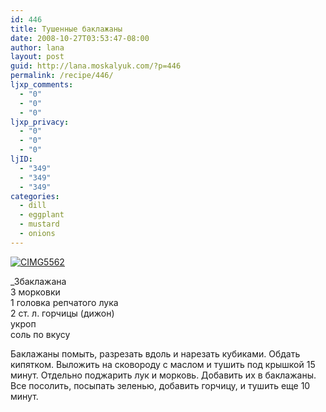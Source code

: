 ```yaml
---
id: 446
title: Тушенные баклажаны
date: 2008-10-27T03:53:47-08:00
author: lana
layout: post
guid: http://lana.moskalyuk.com/?p=446
permalink: /recipe/446/
ljxp_comments:
  - "0"
  - "0"
  - "0"
ljxp_privacy:
  - "0"
  - "0"
  - "0"
ljID:
  - "349"
  - "349"
  - "349"
categories:
  - dill
  - eggplant
  - mustard
  - onions
---
```

<a class="flickr-image" title="CIMG5562" rel="flickr-mgr" href="http://www.flickr.com/photos/67405678@N00/2976180880/"><img class="flickr-large" longdesc="http://farm4.static.flickr.com/3012/2976180880_a82ee212c8_o.jpg" src="http://farm4.static.flickr.com/3012/2976180880_6c8158df06.jpg" alt="CIMG5562" /></a>

_3баклажана  
3 морковки  
1 головка репчатого лука  
2 ст. л. горчицы (дижон)  
укроп  
соль по вкусу</p> 

Баклажаны помыть, разрезать вдоль и нарезать кубиками. Обдать кипятком. Выложить на сковороду с маслом и тушить под крышкой 15 минут. Отдельно поджарить лук и морковь. Добавить их в баклажаны. Все посолить, посыпать зеленью, добавить горчицу, и тушить еще 10 минут.</em>